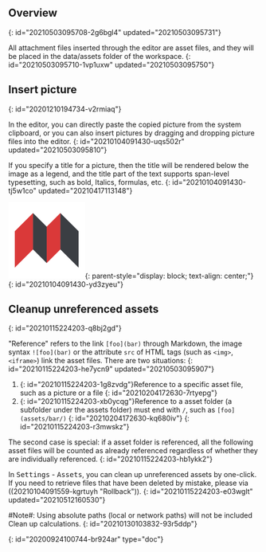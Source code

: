 ## Overview
{: id="20210503095708-2g6bgl4" updated="20210503095731"}

All attachment files inserted through the editor are asset files, and they will be placed in the data/assets folder of the workspace.
{: id="20210503095710-1vp1uxw" updated="20210503095750"}

## Insert picture
{: id="20201210194734-v2rmiaq"}

In the editor, you can directly paste the copied picture from the system clipboard, or you can also insert pictures by dragging and dropping picture files into the editor.
{: id="20210104091430-uqs502r" updated="20210503095810"}

If you specify a title for a picture, then the title will be rendered below the image as a legend, and the title part of the text supports span-level typesetting, such as bold, Italics, formulas, etc.
{: id="20210104091430-tj5w1co" updated="20210417113148"}

![SiYuan.png](assets/SiYuan.png "*When one drinks water, one must not forget where it comes from*"){: parent-style="display: block; text-align: center;"}
{: id="20210104091430-yd3zyeu"}

## Cleanup unreferenced assets
{: id="20210115224203-q8bj2gd"}

"Reference" refers to the link `[foo](bar)` through Markdown, the image syntax `![foo](bar)` or the attribute `src` of HTML tags (such as `<img>`, `<iframe>`) link the asset files. There are two situations:
{: id="20210115224203-he7ycn9" updated="20210503095907"}

1. {: id="20210115224203-1g8zvdg"}Reference to a specific asset file, such as a picture or a file
   {: id="20210204172630-7rtyepg"}
2. {: id="20210115224203-xb0ycqg"}Reference to a asset folder (a subfolder under the assets folder) must end with `/`, such as `[foo](assets/bar/)`
   {: id="20210204172630-kq680iv"}
{: id="20210115224203-r3mwskz"}

The second case is special: if a asset folder is referenced, all the following asset files will be counted as already referenced regardless of whether they are individually referenced.
{: id="20210115224203-hb1ykk2"}

In <kbd>Settings</kbd> - <kbd>Assets</kbd>, you can clean up unreferenced assets by one-click. If you need to retrieve files that have been deleted by mistake, please via ((20210104091559-kgrtuyh "Rollback")).
{: id="20210115224203-e03wglt" updated="20210512160530"}

#Note#: Using absolute paths (local or network paths) will not be included Clean up calculations.
{: id="20210130103832-93r5ddp"}


{: id="20200924100744-br924ar" type="doc"}
